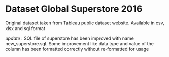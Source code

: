 # Dataset Global Superstore 2016
Original dataset taken from Tableau public dataset website. Available in csv, xlsx and sql format 

_update_ : SQL file of superstore has been improved with name new_superstore.sql. Some improvement like data type and value of the column has been formatted correctly without re-formatted for usage
